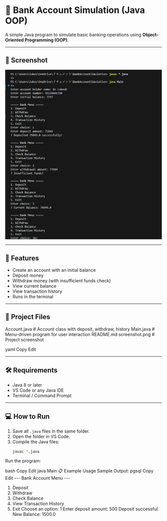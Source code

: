 
# 🏦 Bank Account Simulation (Java OOP)

A simple Java program to simulate basic banking operations using **Object-Oriented Programming (OOP)**.

---

## 📸 Screenshot

![Description of image](https://github.com/bclokesh/Bank-Account-Simulation/blob/847808ce4e2ad14b78abbcd1dbcc7a1005686414/Screenshot%202025-08-11%20220910.png)

---

## 🚀 Features
- Create an account with an initial balance
- Deposit money
- Withdraw money (with insufficient funds check)
- View current balance
- View transaction history
- Runs in the terminal

---

## 📂 Project Files
Account.java # Account class with deposit, withdraw, history
Main.java # Menu-driven program for user interaction
README.md
screenshot.png # Project screenshot

yaml
Copy
Edit

---

## 🛠️ Requirements
- Java 8 or later
- VS Code or any Java IDE
- Terminal / Command Prompt

---

## 💻 How to Run
1. Save all `.java` files in the same folder.
2. Open the folder in VS Code.
3. Compile the Java files:
   ```bash
   javac *.java
Run the program:

bash
Copy
Edit
java Main
📋 Example Usage
Sample Output:
pgsql
Copy
Edit
--- Bank Account Menu ---
1. Deposit
2. Withdraw
3. Check Balance
4. View Transaction History
5. Exit
Choose an option: 1
Enter deposit amount: 500
Deposit successful. New Balance: 1500.0
